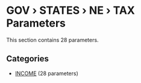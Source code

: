 # GOV › STATES › NE › TAX Parameters

This section contains 28 parameters.

## Categories

- [INCOME](income/index.md) (28 parameters)
